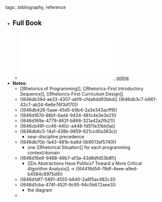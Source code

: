 tags:: bibliography, reference

- ## Full Book
	- ![local copy](../assets/rhetorical-code-studies_1684845634231_0.pdf), [online](https://library.oapen.org/bitstream/id/bd197f2f-4411-445e-a7e5-9f89c41fc21a/1006145.pdf)
- **Notes:**
	- [[Rhetorics of Programming]], [[Rhetorics-First Introductory Sequence]], [[Rhetorics-First Curriculum Design]]
	- ((646db39d-ae33-4307-abf9-cfda6dd93bbd)) ((646db3c7-b661-42c7-ab24-6e6e76f3d170))
	- ((646db426-5aae-45d5-b9b4-2a3e343acff9))
	- ((646d167d-86bf-4ad4-9424-481c4e3e3e21))
	- ((646d169a-4779-462f-b868-321a42a2fb21))
	- ((646cb49f-cc46-440c-a448-fd511e31bb0a))
	- ((646db6c5-14a1-438b-9859-821ccd0a363c))
		- near-discipline precedence
	- ((646db70b-1a43-481b-ba6d-0b9013af5740))
		- one [[Rhetorical Situation]] for each programming context/domain
	- ((646d16e9-9488-49b7-af3a-43d8dfd53b8f))
		- [[Do Abstractions Have Politics? Toward a More Critical Algorithm Analysis]] -> ((64416d54-78df-4eee-a9ed-b4584c8975d9))
	- ((646d1df7-5891-4555-b640-2a8f5ac482c3))
	- ((646d1cba-474f-452f-9c95-94c5b672aee3))
		- the diagram
	-